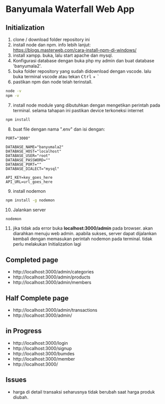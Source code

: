 # Banyumala Waterfall Web App

## Initialization

1. clone / download folder repository ini
2. install node dan npm. info lebih lanjut: https://blogs.masterweb.com/cara-install-npm-di-windows/
3. install xampp. buka, lalu start apache dan mysql.
4. Konfigurasi database dengan buka php my admin dan buat database 'banyumala2'.
5. buka folder repository yang sudah didownload dengan vscode. lalu buka terminal vscode atau tekan <kbd>Ctrl</kbd> + <kbd>`</kbd>
6. pastikan npm dan node telah terinstall.
```bash
node -v
npm -v
```
7. install node module yang dibutuhkan dengan mengetikan perintah pada terminal. selama tahapan ini pastikan device terkoneksi internet
```bash
npm install
```
8. buat file dengan nama ".env" dan isi dengan:
```
PORT="3000"

DATABASE_NAME="banyumala2"
DATABASE_HOST="localhost"
DATABASE_USER="root"
DATABASE_PASSWORD=""
DATABASE_PORT=""
DATABASE_DIALECT="mysql"

API_KEY=key_goes_here
API_URL=url_goes_here
```
9. install nodemon
```bash
npm install -g nodemon
```
10. Jalankan server
```bash
nodemon
```

11. jika tidak ada error buka **localhost:3000/admin** pada browser. akan diarahkan menuju web admin.
apabila sukses, server dapat dijalankan kembali dengan memasukan perintah nodemon pada terminal. tidak perlu melakukan Initialization lagi

## Completed page
- http://localhost:3000/admin/categories
- http://localhost:3000/admin/products
- http://localhost:3000/admin/members
## Half Complete page
- http://localhost:3000/admin/transactions
- http://localhost:3000/admin/
## in Progress
- http://localhost:3000/login
- http://localhost:3000/signup
- http://localhost:3000/bumdes
- http://localhost:3000/member
- http://localhost:3000/
## Issues
- harga di detail transaksi seharusnya tidak berubah saat harga produk diubah.
